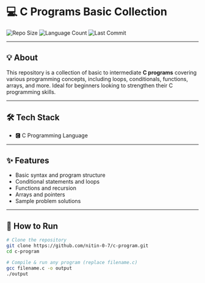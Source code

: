# 💻 C Programs Basic Collection

![Repo Size](https://img.shields.io/github/repo-size/nitin-0-7/c-program?style=for-the-badge)
![Language Count](https://img.shields.io/github/languages/count/nitin-0-7/c-program?style=for-the-badge)
![Last Commit](https://img.shields.io/github/last-commit/nitin-0-7/c-program?style=for-the-badge)

---

## 💡 About  
This repository is a collection of basic to intermediate **C programs** covering various programming concepts, including loops, conditionals, functions, arrays, and more. Ideal for beginners looking to strengthen their C programming skills.

---

## 🛠️ Tech Stack  
- 🅲 C Programming Language

---

## ✨ Features  
- Basic syntax and program structure  
- Conditional statements and loops  
- Functions and recursion  
- Arrays and pointers  
- Sample problem solutions

---

## 🚀 How to Run  

```bash
# Clone the repository
git clone https://github.com/nitin-0-7/c-program.git
cd c-program

# Compile & run any program (replace filename.c)
gcc filename.c -o output
./output
